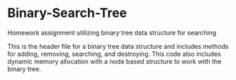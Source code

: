 # Binary-Search-Tree
Homework assignment utilizing binary tree data structure for searching

This is the header file for a binary tree data structure and includes methods for adding, 
removing, searching, and destroying. This code also includes dynamic memory allocation with a 
node based structure to work with the binary tree. 
